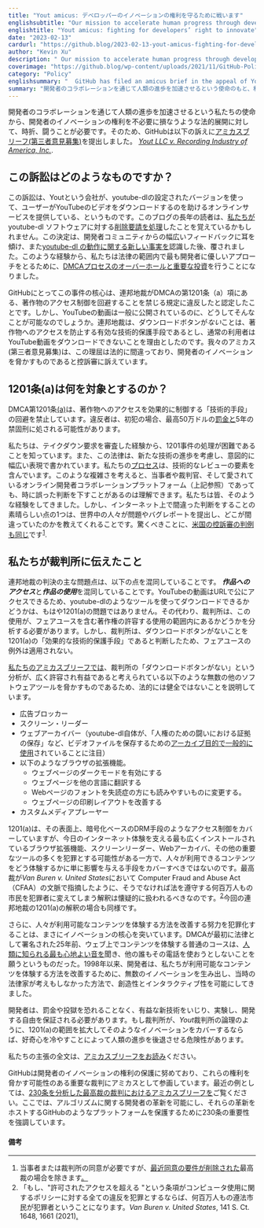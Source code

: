```yaml
---
title: "Yout amicus: デベロッパーのイノベーションの権利を守るために戦います"
englishsubtitle: "Our mission to accelerate human progress through developer collaboration requires us, from time to time, to fight against legal developments that would needlessly impair developers’ right to innovate. That’s why GitHub has filed an amicus brief in the appeal of Yout LLC v. Recording Industry of America, Inc."
englishtitle: "Yout amicus: fighting for developers’ right to innovate"
date: "2023-02-13"
cardurl: "https://github.blog/2023-02-13-yout-amicus-fighting-for-developers-right-to-innovate/"
author: "Kevin Xu"
description: " Our mission to accelerate human progress through developer collaboration requires us, from time to time, to fight against legal developments that would needlessly impair developers’ right to innovate. That’s why GitHub has filed an amicus brief in the appeal of Yout LLC v. Recording Industry of America, Inc .  What is the case about?  This case involves a company called Yout that says it uses a configured version of youtube-dl to offer an online service that helps users download YouTube videos. Long-time readers of this blog might remember that we processed a takedown request against the youtube-dl software, a decision we reversed after listening to extensive feedback from our developer community, and after we became aware of new facts about how youtube-dl operates . That experience pushed us to overhaul and make significant investments in our DMCA process in order to take the most developer-friendly approach within the law.  For GitHub, the crux of this case is that the district court found a violation of the DMCA’s provisions in Section 1201(a) that prohibit circumventing an access control on copyrighted works. But how is this possible when YouTube videos are publicly accessible? The district court said that not having a download button constituted an effective technological protection measure preventing access to a work, reasoning that ordinary users in the ordinary course "
coverimage: "https://github.blog/wp-content/uploads/2021/11/GitHub-Policy-blog-banner.png?resize=1200%2C630"
category: "Policy"
englishsummary: "  GitHub has filed an amicus brief in the appeal of Yout LLC v. Recording Industry of America, Inc. in order to protect developers’ right to innovate and challenge the district court's finding that not having a download button"
summary: "開発者のコラボレーションを通じて人類の進歩を加速させるという使命のもと、私たちは開発者のイノベーションの権利を不必要に損なうような法的展開に対して、時折、闘う必要があります。そのため、GitHubはYout LLC v. Recording Industry of America, Inc.の控訴審において、アミカスブリーフ (第三者意見募集)を提出しました。。"
---
```


<p>開発者のコラボレーションを通じて人類の進歩を加速させるという私たちの使命から、開発者のイノベーションの権利を不必要に損なうような法的展開に対して、時折、闘うことが必要です。そのため、GitHubは以下の訴えに<a href="https://github.blog/wp-content/uploads/2023/02/2023.02.09.GitHub.Yout_.Amicus.Brief_.-.ECF_.stamped.pdf">アミカスブリーフ(第三者意見募集)</a>を提出しました。 <em><a href="https://www.courtlistener.com/docket/18571169/yout-llc-v-recording-industry-association-of-america-inc/">Yout LLC v. Recording Industry of America, Inc.</a></em>.</p>
<h2 id="what-is-the-case-about">この訴訟はどのようなものですか？<a href="#what-is-the-case-about" class="heading-link pl-2 text-italic text-bold" aria-label="What is the case about?"></a></h2>
<p>この訴訟は、Youtという会社が、youtube-dlの設定されたバージョンを使って、ユーザーがYouTubeのビデオをダウンロードするのを助けるオンラインサービスを提供している、というものです。このブログの長年の読者は、<a href="https://github.com/github/dmca/pull/8122">私たちが</a>youtube-dl ソフトウェアに対する<a href="https://github.com/github/dmca/pull/8122">削除要請を処理</a>したことを覚えているかもしれません。この決定は、開発者コミュニティからの幅広いフィードバックに耳を傾け、また<a href="https://github.com/github/dmca/blob/master/2020/11/2020-11-16-RIAA-reversal-effletter.pdf">youtube-dl の動作に関する新しい事実を</a>認識した後、覆されました。このような経験から、私たちは法律の範囲内で最も開発者に優しいアプローチをとるために、<a href="https://github.blog/2020-11-16-standing-up-for-developers-youtube-dl-is-back/">DMCAプロセスのオーバーホールと重要な投資</a>を行うことになりました。</p>
<p>GitHubにとってこの事件の核心は、連邦地裁がDMCAの第1201条（a）項にある、著作物のアクセス制御を回避することを禁じる規定に違反したと認定したことです。しかし、YouTubeの動画は一般に公開されているのに、どうしてそんなことが可能なのでしょうか。連邦地裁は、ダウンロードボタンが<em>ない</em>ことは、著作物へのアクセスを防止する有効な技術的保護手段であるとし、通常の利用者はYouTube動画をダウンロードできないことを理由としたのです。我々のアミカス(第三者意見募集)は、この理屈は法的に間違っており、開発者のイノベーションを脅かすものであると控訴審に訴えています。</p>
<h2 id="what-does-section-1201a-cover">1201条(a)は何を対象とするのか？<a href="#what-does-section-1201a-cover" class="heading-link pl-2 text-italic text-bold" aria-label="What does Section 1201(a) cover?"></a></h2>
<p>DMCA第1201条<a href="https://www.law.cornell.edu/uscode/text/17/1201">(a)</a>は、著作物へのアクセスを効果的に制御する「技術的手段」の回避を禁止しています。違反者は、初犯の場合、最高50万ドルの<a href="https://www.law.cornell.edu/uscode/text/17/1204">罰金と</a>5年の禁固刑に処される可能性があります。</p>
<p>私たちは、テイクダウン要求を審査した経験から、1201事件の処理が困難であることを知っています。また、この法律は、新たな技術の進歩を考慮し、意図的に幅広い表現で書かれています。私たちの<a href="https://github.blog/2020-11-16-standing-up-for-developers-youtube-dl-is-back/#what-were-changing">プロセス</a>は、技術的なレビューの要素を含んでいます。このような複雑さを考えると、当事者や裁判官、そして愛されているオンライン開発者コラボレーションプラットフォーム（上記参照）であっても、時に誤った判断を下すことがあるのは理解できます。私たちは皆、そのような経験をしてきました。しかし、インターネット上で間違った判断をすることの素晴らしい点の1つは、世界中の人々が問題やバグレポートを提出し、どこが間違っていたのかを教えてくれることです。驚くべきことに、<a href="https://www.law.cornell.edu/rules/frap/rule_29">米国の控訴審の判例も同じ</a>です<sup id="fnref-70053-1"><a href="#fn-70053-1" class="jetpack-footnote" title="Read footnote.">1</a></sup>.</p>
<h2 id="what-we-told-the-court">私たちが裁判所に伝えたこと<a href="#what-we-told-the-court" class="heading-link pl-2 text-italic text-bold" aria-label="What we told the court"></a></h2>
<p>連邦地裁の判決の主な問題点は、以下の点を混同していることです。 <strong><em>作品へのアクセス</em></strong>と<strong><em>作品の使用</em></strong>を混同していることです。YouTubeの動画はURLで公にアクセスできるため、youtube-dlのようなツールを使ってダウンロードできるかどうかは、もはや1201(a)の問題ではありません。その代わり、裁判所は、この使用が、フェアユースを含む著作権の許容する使用の範囲内にあるかどうかを分析する必要があります。しかし、裁判所は、ダウンロードボタンがないことを1201(a)の「効果的な技術的保護手段」であると判断したため、フェアユースの例外は適用されない。</p>
<p><a href="https://github.blog/wp-content/uploads/2023/02/2023.02.09.GitHub.Yout_.Amicus.Brief_.-.ECF_.stamped.pdf">私たちのアミカスブリーフでは</a>、裁判所の「ダウンロードボタンがない」という分析が、広く許容され有益であると考えられている以下のような無数の他のソフトウェアツールを脅かすものであるため、法的には健全ではないことを説明しています。</p>
<ul>
<li>広告ブロッカー</li>
<li>スクリーン・リーダー</li>
<li>ウェブアーカイバー（youtube-dl自体が、「人権のための闘いにおける証拠の保存」など、ビデオファイルを保存するための<a href="https://github.blog/2020-11-16-standing-up-for-developers-youtube-dl-is-back/#youtube-dl">アーカイブ目的で一般的に使用</a>されていることに注目）</li>
<li>以下のようなブラウザの拡張機能。
<ul>
<li>ウェブページのダークモードを有効にする</li>
<li>ウェブページを他の言語に翻訳する</li>
<li>Webページのフォントを失読症の方にも読みやすいものに変更する。</li>
<li>ウェブページの印刷レイアウトを改善する</li>
</ul>
</li>
<li>カスタムメディアプレーヤー</li>
</ul>
<p>1201(a)は、その表面上、暗号化ベースのDRM手段のようなアクセス制御をカバーしていますが、今日のインターネット体験を支える最も広くインストールされているブラウザ拡張機能、スクリーンリーダー、Webアーカイバ、その他の重要なツールの多くを犯罪とする可能性がある一方で、人々が利用できるコンテンツをどう体験するかに単に影響を与える手段をカバーすべきではないのです。最高裁が<em>Van Buren v. United States</em>において Computer Fraud and Abuse Act（CFAA）の文脈で指摘したように、そうでなければ法を遵守する何百万人もの市民を犯罪者に変えてしまう解釈は懐疑的に扱われるべきなのです。<sup id="fnref-70053-2"><a href="#fn-70053-2" class="jetpack-footnote" title="Read footnote.">2</a></sup>今回の連邦地裁の1201(a)の解釈の場合も同様です。</p>
<p>さらに、人々が利用可能なコンテンツを体験する方法を改善する努力を犯罪化することは、まさにイノベーションの核心を突いています。DMCAが最初に法律として署名された25年前、ウェブ上でコンテンツを体験する普通のコースは、<a href="http://wikipedia.org/wiki/File:Dial_up_modem_noises.ogg">人類に知られる最も心地よい音を</a>聞き、他の誰もその電話を使おうとしないことを願うというものだった。1998年以来、開発者は、私たちが利用可能なコンテンツを体験する方法を改善するために、無数のイノベーションを生み出し、当時の法律家が考えもしなかった方法で、創造性とインタラクティブ性を可能にしてきました。</p>
<p>開発者は、罰金や投獄を恐れることなく、有益な新技術をいじり、実験し、開発する自由を保証される必要があります。もし裁判所が、<em>Yout</em>裁判所の論理のように、1201(a)の範囲を拡大してそのようなイノベーションをカバーするならば、好奇心を冷やすことによって人類の進歩を後退させる危険性があります。</p>
<p>私たちの主張の全文は、<a href="https://github.blog/wp-content/uploads/2023/02/2023.02.09.GitHub.Yout_.Amicus.Brief_.-.ECF_.stamped.pdf">アミカスブリーフをお読み</a>ください。</p>
<p>GitHubは開発者のイノベーションの権利の保護に努めており、これらの権利を脅かす可能性のある重要な裁判にアミカスとして参画しています。最近の例としては、<a href="https://www.supremecourt.gov/DocketPDF/21/21-1333/252578/20230119093338723_Microsoft%20Section%20230%20Brief.pdf">230条を分析した最高裁の裁判におけるアミカスブリーフを</a>ご覧ください。ここでは、アルゴリズムに関する開発者の革新を可能にし、それらの革新をホストするGitHubのようなプラットフォームを保護するために230条の重要性を強調しています。</p>
<p><!-- Footnotes themselves at the bottom. --></p>
<h4 id="notes">備考<a href="#notes" class="heading-link pl-2 text-italic text-bold" aria-label="Notes"></a></h4>
<div class="footnotes">
<hr />
<ol>
<li id="fn-70053-1">
当事者または裁判所の同意が必要ですが、<a href="https://www.scotusblog.com/2022/12/court-drops-consent-requirement-for-filing-of-amicus-briefs-makes-other-tweaks-to-rules/">最近同意の要件が削除された</a>最高裁の場合を除きます<a href="#fnref-70053-1" title="Return to main content.">。</a>
</li>
<li id="fn-70053-2">
「もし、"許可されたアクセスを超える "という条項がコンピュータ使用に関するポリシーに対する全ての違反を犯罪とするならば、何百万人もの遵法市民が犯罪者ということになります。<em>Van Buren v. United States</em>, 141 S. Ct. 1648, 1661 (2021)<a href="#fnref-70053-2" title="Return to main content.">.</a>
</li>
</ol>
</div>


